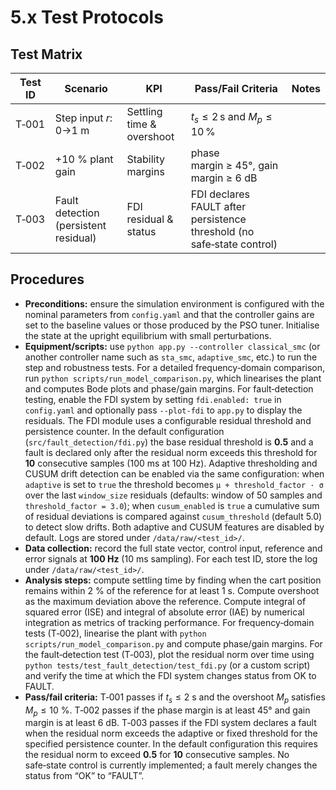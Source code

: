 # 5.x Test Protocols

## Test Matrix

| Test ID | Scenario              | KPI                          | Pass/Fail Criteria                                     | Notes |
|---------|-----------------------|------------------------------|--------------------------------------------------------|-------|
| T‑001   | Step input $r$: 0→1 m  | Settling time & overshoot    | $t_s \le 2\,\text{s}$ and $M_p \le 10\,\%$             |       |
| T‑002   | +10 % plant gain      | Stability margins             | phase margin ≥ 45°, gain margin ≥ 6 dB                 |       |
| T‑003   | Fault detection (persistent residual) | FDI residual & status | FDI declares FAULT after persistence threshold (no safe‑state control) |       |

## Procedures

- **Preconditions:** ensure the simulation environment is configured with the
  nominal parameters from `config.yaml` and that the controller gains are
  set to the baseline values or those produced by the PSO tuner.  Initialise
  the state at the upright equilibrium with small perturbations.
 - **Equipment/scripts:** use `python app.py --controller classical_smc` (or another
  controller name such as `sta_smc`, `adaptive_smc`, etc.) to run the step and
  robustness tests.  For a detailed frequency‑domain comparison, run
  `python scripts/run_model_comparison.py`, which linearises the plant and computes
  Bode plots and phase/gain margins.  For fault‑detection testing, enable the
  FDI system by setting `fdi.enabled: true` in `config.yaml` and optionally pass
  `--plot-fdi` to `app.py` to display the residuals.  The FDI module uses a
  configurable residual threshold and persistence counter.  In the default
  configuration (`src/fault_detection/fdi.py`) the base residual threshold is
  **0.5** and a fault is declared only after the residual norm exceeds this
  threshold for **10** consecutive samples (100 ms at 100 Hz).  Adaptive
  thresholding and CUSUM drift detection can be enabled via the same
  configuration: when `adaptive` is set to `true` the threshold becomes
  `μ + threshold_factor · σ` over the last `window_size` residuals (defaults: window
  of 50 samples and `threshold_factor = 3.0`); when `cusum_enabled` is `true` a
  cumulative sum of residual deviations is compared against `cusum_threshold`
  (default 5.0) to detect slow drifts.  Both adaptive and CUSUM features are
  disabled by default.  Logs are stored under `/data/raw/<test_id>/`.
- **Data collection:** record the full state vector, control input,
  reference and error signals at **100 Hz** (10 ms sampling).  For each test ID, store the log
  under `/data/raw/<test_id>/`.
- **Analysis steps:** compute settling time by finding when the cart
  position remains within 2 % of the reference for at least 1 s.  Compute
  overshoot as the maximum deviation above the reference.  Compute integral of squared
  error (ISE) and integral of absolute error (IAE) by numerical integration as
  metrics of tracking performance.  For frequency‑domain tests (T‑002),
  linearise the plant with `python scripts/run_model_comparison.py` and
  compute phase/gain margins.  For the fault‑detection test (T‑003), plot the
  residual norm over time using `python tests/test_fault_detection/test_fdi.py`
  (or a custom script) and verify the time at which the FDI system changes
  status from OK to FAULT.
- **Pass/fail criteria:** T‑001 passes if $t_s \le 2$ s and the overshoot
  $M_p$ satisfies $M_p \le 10$ %.  T‑002 passes if the phase margin is at
  least 45° and gain margin is at least 6 dB.  T‑003 passes if the FDI system
  declares a fault when the residual norm exceeds the adaptive or fixed
  threshold for the specified persistence counter.  In the default
  configuration this requires the residual norm to exceed **0.5** for
  **10** consecutive samples.  No safe‑state control is currently
  implemented; a fault merely changes the status from “OK” to “FAULT”.